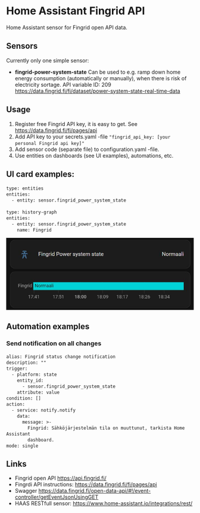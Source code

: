 # Home Assistant Fingrid API

Home Assistant sensor for Fingrid open API data.

## Sensors
Currently only one simple sensor:
- **fingrid-power-system-state** Can be used to e.g. ramp down home energy consumption (automatically or manually), when there is risk of electricity sortage. API variable ID: 209 https://data.fingrid.fi/fi/dataset/power-system-state-real-time-data

## Usage
1. Register free Fingrid API key, it is easy to get. See https://data.fingrid.fi/fi/pages/api
2. Add API key to your secrets.yaml -file `"fingrid_api_key: [your personal Fingrid api key]"`
4. Add sensor code (separate file) to configuration.yaml -file.
5. Use entities on dashboards (see UI examples), automations, etc.

## UI card examples:

```
type: entities
entities:
  - entity: sensor.fingrid_power_system_state

type: history-graph
entities:
  - entity: sensor.fingrid_power_system_state
    name: Fingrid
```

![Fingrid power status dashboard example!](/examples/haas-fingrid-power-status.jpg "Fingrid power status dashboard example")

## Automation examples

### Send notification on all changes

```
alias: Fingrid status change notification
description: ""
trigger:
  - platform: state
    entity_id:
      - sensor.fingrid_power_system_state
    attribute: value
condition: []
action:
  - service: notify.notify
    data:
      message: >-
        Fingrid: Sähköjärjestelmän tila on muuttunut, tarkista Home Assistant
        dashboard.
mode: single
```

## Links
- Fingrid open API https://api.fingrid.fi/ 
- Fingrdi API instructions: https://data.fingrid.fi/fi/pages/api
- Swagger https://data.fingrid.fi/open-data-api/#!/event-controller/getEventJsonUsingGET
- HAAS RESTfull sensor: https://www.home-assistant.io/integrations/rest/
